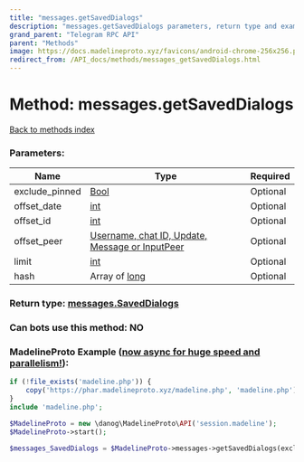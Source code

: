 ```yaml
---
title: "messages.getSavedDialogs"
description: "messages.getSavedDialogs parameters, return type and example"
grand_parent: "Telegram RPC API"
parent: "Methods"
image: https://docs.madelineproto.xyz/favicons/android-chrome-256x256.png
redirect_from: /API_docs/methods/messages_getSavedDialogs.html
---
```

# Method: messages.getSavedDialogs
[Back to methods index](index.html)



### Parameters:

| Name     |    Type       | Required |
|----------|---------------|----------|
|exclude\_pinned|[Bool](/API_docs/types/Bool.html) | Optional|
|offset\_date|[int](/API_docs/types/int.html) | Optional|
|offset\_id|[int](/API_docs/types/int.html) | Optional|
|offset\_peer|[Username, chat ID, Update, Message or InputPeer](/API_docs/types/InputPeer.html) | Optional|
|limit|[int](/API_docs/types/int.html) | Optional|
|hash|Array of [long](/API_docs/types/long.html) | Optional|


### Return type: [messages.SavedDialogs](/API_docs/types/messages.SavedDialogs.html)

### Can bots use this method: **NO**


### MadelineProto Example ([now async for huge speed and parallelism!](https://docs.madelineproto.xyz/docs/ASYNC.html)):


```php
if (!file_exists('madeline.php')) {
    copy('https://phar.madelineproto.xyz/madeline.php', 'madeline.php');
}
include 'madeline.php';

$MadelineProto = new \danog\MadelineProto\API('session.madeline');
$MadelineProto->start();

$messages_SavedDialogs = $MadelineProto->messages->getSavedDialogs(exclude_pinned: $Bool, offset_date: $int, offset_id: $int, offset_peer: $InputPeer, limit: $int, hash: [$long, $long], );
```

